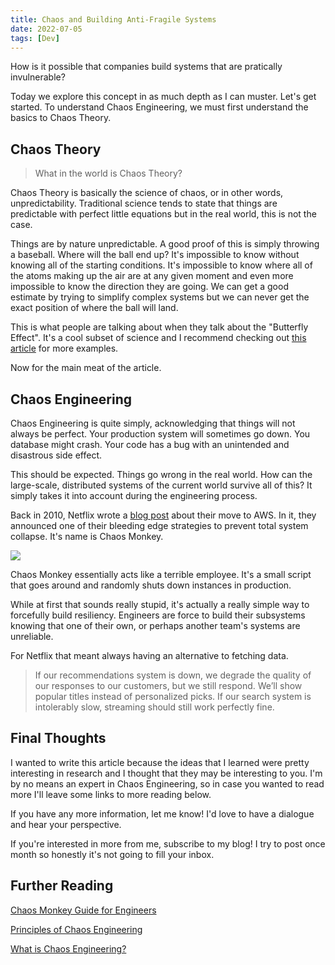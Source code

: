 ```yaml
---
title: Chaos and Building Anti-Fragile Systems
date: 2022-07-05
tags: [Dev]
---
```


How is it possible that companies build systems that are pratically
invulnerable?

Today we explore this concept in as much depth as I can muster. Let's get
started. To understand Chaos Engineering, we must first understand the basics to
Chaos Theory.

## Chaos Theory

> What in the world is Chaos Theory?

Chaos Theory is basically the science of chaos, or in other words,
unpredictability. Traditional science tends to state that things are predictable
with perfect little equations but in the real world, this is not the case.

Things are by nature unpredictable. A good proof of this is simply throwing a
baseball. Where will the ball end up? It's impossible to know without knowing
all of the starting conditions. It's impossible to know where all of the atoms
making up the air are at any given moment and even more impossible to know the
direction they are going. We can get a good estimate by trying to simplify
complex systems but we can never get the exact position of where the ball will
land.

This is what people are talking about when they talk about the "Butterfly
Effect". It's a cool subset of science and I recommend checking out
[this article](https://fractalfoundation.org/resources/what-is-chaos-theory/)
for more examples.

Now for the main meat of the article.

## Chaos Engineering

Chaos Engineering is quite simply, acknowledging that things will not always be
perfect. Your production system will sometimes go down. You database might
crash. Your code has a bug with an unintended and disastrous side effect.

This should be expected. Things go wrong in the real world. How can the
large-scale, distributed systems of the current world survive all of this? It
simply takes it into account during the engineering process.

Back in 2010, Netflix wrote a
[blog post](https://netflixtechblog.com/5-lessons-weve-learned-using-aws-1f2a28588e4c)
about their move to AWS. In it, they announced one of their bleeding edge
strategies to prevent total system collapse. It's name is Chaos Monkey.

![](/images/chaos_monkey.png)

Chaos Monkey essentially acts like a terrible employee. It's a small script that
goes around and randomly shuts down instances in production.

While at first that sounds really stupid, it's actually a really simple way to
forcefully build resiliency. Engineers are force to build their subsystems
knowing that one of their own, or perhaps another team's systems are unreliable.

For Netflix that meant always having an alternative to fetching data.

> If our recommendations system is down, we degrade the quality of our responses
> to our customers, but we still respond. We’ll show popular titles instead of
> personalized picks. If our search system is intolerably slow, streaming should
> still work perfectly fine.

## Final Thoughts

I wanted to write this article because the ideas that I learned were pretty
interesting in research and I thought that they may be interesting to you. I'm
by no means an expert in Chaos Engineering, so in case you wanted to read more
I'll leave some links to more reading below.

If you have any more information, let me know! I'd love to have a dialogue and
hear your perspective.

If you're interested in more from me, subscribe to my blog! I try to post once
month so honestly it's not going to fill your inbox.

## Further Reading

[Chaos Monkey Guide for Engineers](https://www.gremlin.com/chaos-monkey/)

[Principles of Chaos Engineering](https://principlesofchaos.org)

[What is Chaos Engineering?](https://www.dynatrace.com/news/blog/what-is-chaos-engineering/)
